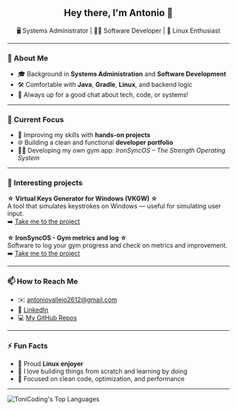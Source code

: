 <h2 align="center">Hey there, I'm Antonio 👋</h2>
<p align="center">
🖥️ Systems Administrator | 👨‍💻 Software Developer | 🐧 Linux Enthusiast  
</p>

---

### 🚀 About Me
- 🎓 Background in **Systems Administration** and **Software Development**
- 🛠️ Comfortable with **Java**, **Gradle**, **Linux**, and backend logic
- 💬 Always up for a good chat about tech, code, or systems!

---

### 🧠 Current Focus
- 🔨 Improving my skills with **hands-on projects**
- 🌐 Building a clean and functional **developer portfolio**
- 🏋️‍♂️ Developing my own gym app: *IronSyncOS – The Strength Operating System*

---

### 💼 Interesting projects
**☆ Virtual Keys Generator for Windows (VKGW) ☆**  
A tool that simulates keystrokes on Windows — useful for simulating user input.  
➡️ [Take me to the project](https://github.com/ToniCoding/VKGW)

**☆ IronSyncOS - Gym metrics and log ☆**  
Software to log your gym progress and check on metrics and improvement.  
➡️ [Take me to the project](https://github.com/ToniCoding/IronSync)

---

### 📫 How to Reach Me
- ✉️ antoniovallejo2612@gmail.com  
- 💼 [LinkedIn](www.linkedin.com/in/antonio-vallejo-moya-a11036253)
- 💻 [My GitHub Repos](https://github.com/ToniCoding)

---

### ⚡ Fun Facts
- 🐧 Proud **Linux enjoyer**
- 🧩 I love building things from scratch and learning by doing
- 🎯 Focused on clean code, optimization, and performance

---

![ToniCoding's Top Languages](https://github-readme-stats.vercel.app/api/top-langs/?username=ToniCoding&theme=vue-dark&show_icons=true&hide_border=true&layout=compact)
